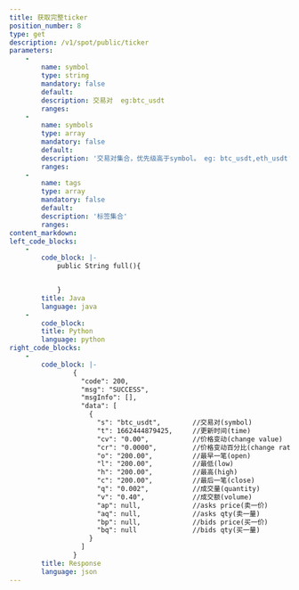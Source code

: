 ```yaml
---
title: 获取完整ticker
position_number: 8
type: get
description: /v1/spot/public/ticker
parameters:
    -
        name: symbol
        type: string
        mandatory: false
        default:
        description: 交易对  eg:btc_usdt
        ranges:
    -
        name: symbols
        type: array
        mandatory: false
        default:
        description: '交易对集合，优先级高于symbol。 eg: btc_usdt,eth_usdt'
        ranges:
    -
        name: tags
        type: array
        mandatory: false
        default:
        description: '标签集合'
        ranges:
content_markdown:
left_code_blocks:
    -
        code_block: |-
            public String full(){


            }
        title: Java
        language: java
    -
        code_block:
        title: Python
        language: python
right_code_blocks:
    -
        code_block: |-
                {
                  "code": 200,
                  "msg": "SUCCESS",
                  "msgInfo": [],
                  "data": [
                    {
                      "s": "btc_usdt",        //交易对(symbol)
                      "t": 1662444879425,     //更新时间(time)
                      "cv": "0.00",           //价格变动(change value)
                      "cr": "0.0000",         //价格变动百分比(change rate)
                      "o": "200.00",          //最早一笔(open)
                      "l": "200.00",          //最低(low)
                      "h": "200.00",          //最高(high)
                      "c": "200.00",          //最后一笔(close)
                      "q": "0.002",           //成交量(quantity)
                      "v": "0.40",            //成交额(volume)
                      "ap": null,             //asks price(卖一价)
                      "aq": null,             //asks qty(卖一量)
                      "bp": null,             //bids price(买一价)
                      "bq": null              //bids qty(买一量)
                    }
                  ]
                }
        title: Response
        language: json
---
```

